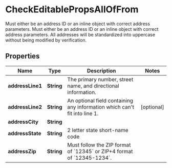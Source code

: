 

# CheckEditablePropsAllOfFrom

Must either be an address ID or an inline object with correct address parameters. Must either be an address ID or an inline object with correct address parameters. All addresses will be standardized into uppercase without being modified by verification.

## Properties

| Name | Type | Description | Notes |
|------------ | ------------- | ------------- | -------------|
|**addressLine1** | **String** | The primary number, street name, and directional information. |  |
|**addressLine2** | **String** | An optional field containing any information which can&#39;t fit into line 1. |  [optional] |
|**addressCity** | **String** |  |  |
|**addressState** | **String** | 2 letter state short-name code |  |
|**addressZip** | **String** | Must follow the ZIP format of &#x60;12345&#x60; or ZIP+4 format of &#x60;12345-1234&#x60;.  |  |



